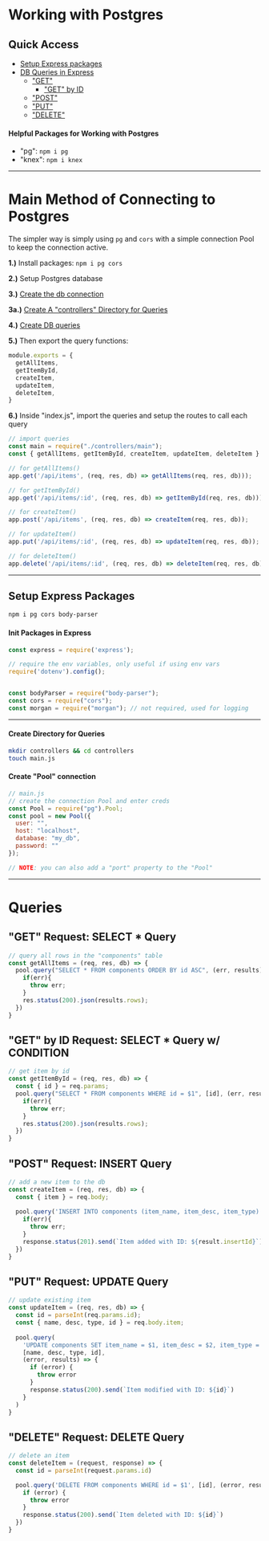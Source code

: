 # Working with Postgres

## Quick Access
- [Setup Express packages](#setup-express-packages)
- [DB Queries in Express](#queries)
  - ["GET"](#get-request-select--query)
    - ["GET" by ID](#get-by-id-request-select--query-w-condition)
  - ["POST"](#post-request-insert-query)
  - ["PUT"](#put-request-update-query)
  - ["DELETE"](#delete-request-delete-query)

#### Helpful Packages for Working with Postgres
- "pg": ```npm i pg```
- "knex": ```npm i knex```

------------


# Main Method of Connecting to Postgres
The simpler way is simply using ```pg``` and ```cors``` with a simple connection Pool to keep the connection active.

__1.)__ Install packages: ```npm i pg cors```

__2.)__ Setup Postgres database

__3.)__ [Create the db connection](#create-pool-connection)

__3a.)__ [Create A "controllers" Directory for Queries](#create-directory-for-queries)

__4.)__ [Create DB queries](#queries)

__5.)__ Then export the query functions: 
```javascript
module.exports = {
  getAllItems,
  getItemById,
  createItem,
  updateItem,
  deleteItem,
}
```

__6.)__ Inside "index.js", import the queries and setup the routes to call each query

```javascript
// import queries
const main = require("./controllers/main");
const { getAllItems, getItemById, createItem, updateItem, deleteItem } = main;

// for getAllItems()
app.get('/api/items', (req, res, db) => getAllItems(req, res, db)));

// for getItemById()
app.get('/api/items/:id', (req, res, db) => getItemById(req, res, db)));

// for createItem()
app.post('/api/items', (req, res, db) => createItem(req, res, db));

// for updateItem()
app.put('/api/items/:id', (req, res, db) => updateItem(req, res, db));

// for deleteItem()
app.delete('/api/items/:id', (req, res, db) => deleteItem(req, res, db));
```

------------

## Setup Express Packages

```bash
npm i pg cors body-parser
```
#### Init Packages in Express
```javascript
const express = require('express');

// require the env variables, only useful if using env vars
require('dotenv').config();


const bodyParser = require("body-parser");
const cors = require("cors");
const morgan = require("morgan"); // not required, used for logging
```

----------

#### Create Directory for Queries

```bash
mkdir controllers && cd controllers
touch main.js
```

#### Create "Pool" connection

```javascript
// main.js
// create the connection Pool and enter creds
const Pool = require("pg").Pool;
const pool = new Pool({
  user: "",
  host: "localhost",
  database: "my_db",
  password: ""
});

// NOTE: you can also add a "port" property to the "Pool"
```

--------

# Queries

## "GET" Request: SELECT * Query

```javascript
// query all rows in the "components" table
const getAllItems = (req, res, db) => {
  pool.query("SELECT * FROM components ORDER BY id ASC", (err, results) => {
    if(err){
      throw err;
    }
    res.status(200).json(results.rows);
  })
}

```

## "GET" by ID Request: SELECT * Query w/ CONDITION
```javascript
// get item by id
const getItemById = (req, res, db) => {
  const { id } = req.params;
  pool.query("SELECT * FROM components WHERE id = $1", [id], (err, results) => {
    if(err){
      throw err;
    }
    res.status(200).json(results.rows);
  })
}
```

## "POST" Request: INSERT Query
```javascript
// add a new item to the db
const createItem = (req, res, db) => {
  const { item } = req.body;
  
  pool.query('INSERT INTO components (item_name, item_desc, item_type) VALUES ($1, $2, $3)', [item.name, item.desc, item.type], (err, results) => {
    if(err){
      throw err;
    }
    response.status(201).send(`Item added with ID: ${result.insertId}`)
  })
}
```
## "PUT" Request: UPDATE Query
```javascript
// update existing item
const updateItem = (req, res, db) => {
  const id = parseInt(req.params.id);
  const { name, desc, type, id } = req.body.item;
  
  pool.query(
    'UPDATE components SET item_name = $1, item_desc = $2, item_type = $3 WHERE id = $4',
    [name, desc, type, id],
    (error, results) => {
      if (error) {
        throw error
      }
      response.status(200).send(`Item modified with ID: ${id}`)
    }
  )
}
```
## "DELETE" Request: DELETE Query
```javascript
// delete an item
const deleteItem = (request, response) => {
  const id = parseInt(request.params.id)

  pool.query('DELETE FROM components WHERE id = $1', [id], (error, results) => {
    if (error) {
      throw error
    }
    response.status(200).send(`Item deleted with ID: ${id}`)
  })
}
```















